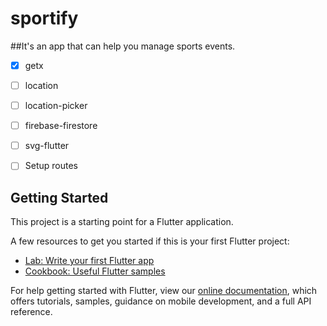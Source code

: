 # sportify

##It's an app that can help you manage sports events.

-[x] getx
-[ ] location
-[ ] location-picker
-[ ] firebase-firestore
-[ ] svg-flutter
-[ ] Setup routes



## Getting Started

This project is a starting point for a Flutter application.

A few resources to get you started if this is your first Flutter project:

- [Lab: Write your first Flutter app](https://flutter.dev/docs/get-started/codelab)
- [Cookbook: Useful Flutter samples](https://flutter.dev/docs/cookbook)

For help getting started with Flutter, view our
[online documentation](https://flutter.dev/docs), which offers tutorials,
samples, guidance on mobile development, and a full API reference.

